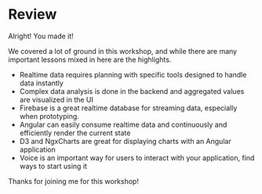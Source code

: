 # Review

Alright! You made it!

We covered a lot of ground in this workshop, and while there are many important lessons mixed in here are the highlights.

* Realtime data requires planning with specific tools designed to handle data instantly
* Complex data analysis is done in the backend and aggregated values are visualized in the UI
* Firebase is a great realtime database for streaming data, especially when prototyping.
* Angular can easily consume realtime data and continuously and efficiently render the current state
* D3 and NgxCharts are great for displaying charts with an Angular application
* Voice is an important way for users to interact with your application, find ways to start using it

Thanks for joining me for this workshop!